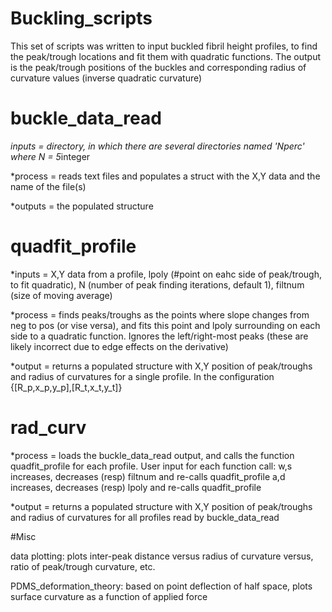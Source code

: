 # Buckling_scripts

This set of scripts was written to input buckled fibril height profiles, to find the peak/trough locations 
and fit them with quadratic functions.  The output is the peak/trough positions of the buckles and 
corresponding radius of curvature values (inverse quadratic curvature)

# buckle_data_read

*inputs = directory, in which there are several directories named 'Nperc' where N = 5*integer

*process = reads text files and populates a struct with the X,Y data and the name of the file(s)

*outputs = the populated structure

# quadfit_profile

*inputs = X,Y data from a profile, lpoly (#point on eahc side of peak/trough, to fit quadratic), 
N (number of peak finding iterations, default 1), filtnum (size of moving average)

*process = finds peaks/troughs as the points where slope changes from neg to pos (or vise versa),
and fits this point and lpoly surrounding on each side to a quadratic function.  Ignores the left/right-most
peaks (these are likely incorrect due to edge effects on the derivative)

*output = returns a populated structure with X,Y position of peak/troughs and radius of curvatures for a 
single profile. In the configuration {[R_p,x_p,y_p],[R_t,x_t,y_t]}

# rad_curv

*process = loads the buckle_data_read output, and calls the function quadfit_profile for each profile. User 
input for each function call: 
w,s increases, decreases (resp) filtnum and re-calls quadfit_profile
a,d increases, decreases (resp) lpoly and re-calls quadfit_profile

*output = returns a populated structure with X,Y position of peak/troughs and radius of curvatures for all
profiles read by buckle_data_read

#Misc

data plotting: plots inter-peak distance versus radius of curvature versus, ratio of peak/trough curvature, etc.

PDMS_deformation_theory: based on point deflection of half space, plots surface curvature as a function of 
applied force
